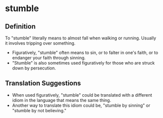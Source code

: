 # stumble

## Definition

To "stumble" literally means to almost fall when walking or running. Usually it involves tripping over something.

* Figuratively, "stumble" often means to sin, or to falter in one's faith, or to endanger your faith through sinning.
* "Stumble" is also sometimes used figuratively for those who are struck down by persecution.


## Translation Suggestions



* When used figuratively, "stumble" could be translated with a different idiom in the language that means the same thing.
* Another way to translate this idiom could be, "stumble by sinning" or "stumble by not believing."